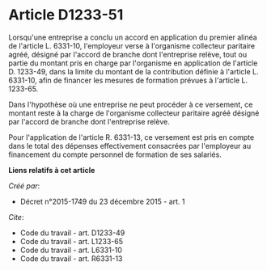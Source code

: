 # Article D1233-51

Lorsqu'une entreprise a conclu un accord en application du premier alinéa de l'article L. 6331-10, l'employeur verse à
l'organisme collecteur paritaire agréé, désigné par l'accord de branche dont l'entreprise relève, tout ou partie du montant
pris en charge par l'organisme en application de l'article D. 1233-49, dans la limite du montant de la contribution définie à
l'article L. 6331-10, afin de financer les mesures de formation prévues à l'article L. 1233-65. 

Dans l'hypothèse où une entreprise ne peut procéder à ce versement, ce montant reste à la charge de l'organisme collecteur
paritaire agréé désigné par l'accord de branche dont l'entreprise relève. 

Pour l'application de l'article R. 6331-13, ce versement est pris en compte dans le total des dépenses effectivement
consacrées par l'employeur au financement du compte personnel de formation de ses salariés.

**Liens relatifs à cet article**

_Créé par_:

  - Décret n°2015-1749 du 23 décembre 2015 - art. 1

_Cite_:

  - Code du travail - art. D1233-49
  - Code du travail - art. L1233-65
  - Code du travail - art. L6331-10
  - Code du travail - art. R6331-13
